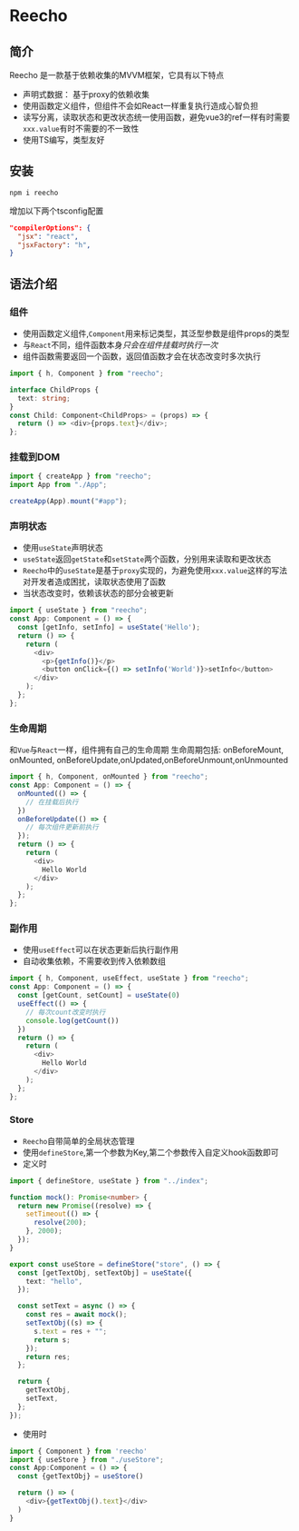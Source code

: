 # Reecho
## 简介
Reecho 是一款基于依赖收集的MVVM框架，它具有以下特点
- 声明式数据： 基于proxy的依赖收集
- 使用函数定义组件，但组件不会如React一样重复执行造成心智负担
- 读写分离，读取状态和更改状态统一使用函数，避免vue3的ref一样有时需要`xxx.value`有时不需要的不一致性
- 使用TS编写，类型友好

## 安装
```
npm i reecho
```

增加以下两个tsconfig配置
```json
"compilerOptions": {
  "jsx": "react",
  "jsxFactory": "h",
}
```

## 语法介绍

### 组件
- 使用函数定义组件,`Component`用来标记类型，其泛型参数是组件props的类型
- 与`React`不同，组件函数本身*只会在组件挂载时执行一次*
- 组件函数需要返回一个函数，返回值函数才会在状态改变时多次执行

```ts
import { h, Component } from "reecho";

interface ChildProps {
  text: string;
}
const Child: Component<ChildProps> = (props) => {
  return () => <div>{props.text}</div>;
};
```

### 挂载到DOM
```ts
import { createApp } from "reecho";
import App from "./App";

createApp(App).mount("#app");
```

### 声明状态
- 使用`useState`声明状态
- `useState`返回`getState`和`setState`两个函数，分别用来读取和更改状态
- `Reecho`中的`useState`是基于`proxy`实现的，为避免使用`xxx.value`这样的写法对开发者造成困扰，读取状态使用了函数
- 当状态改变时，依赖该状态的部分会被更新
```ts
import { useState } from "reecho";
const App: Component = () => {
  const [getInfo, setInfo] = useState('Hello');
  return () => {
    return (
      <div>
        <p>{getInfo()}</p>
        <button onClick={() => setInfo('World')}>setInfo</button>
      </div>
    );
  };
};
```

### 生命周期
和`Vue`与`React`一样，组件拥有自己的生命周期
生命周期包括: onBeforeMount, onMounted, onBeforeUpdate,onUpdated,onBeforeUnmount,onUnmounted
```ts
import { h, Component, onMounted } from "reecho";
const App: Component = () => {
  onMounted(() => {
    // 在挂载后执行
  })
  onBeforeUpdate(() => {
    // 每次组件更新前执行
  });
  return () => {
    return (
      <div>
        Hello World
      </div>
    );
  };
};

```

### 副作用
- 使用`useEffect`可以在状态更新后执行副作用
- 自动收集依赖，不需要收到传入依赖数组
```ts
import { h, Component, useEffect, useState } from "reecho";
const App: Component = () => {
  const [getCount, setCount] = useState(0)
  useEffect(() => {
    // 每次count改变时执行
    console.log(getCount())
  })
  return () => {
    return (
      <div>
        Hello World
      </div>
    );
  };
};
```

### Store
- `Reecho`自带简单的全局状态管理
- 使用`defineStore`,第一个参数为Key,第二个参数传入自定义hook函数即可
- 定义时
```ts
import { defineStore, useState } from "../index";

function mock(): Promise<number> {
  return new Promise((resolve) => {
    setTimeout(() => {
      resolve(200);
    }, 2000);
  });
}

export const useStore = defineStore("store", () => {
  const [getTextObj, setTextObj] = useState({
    text: "hello",
  });

  const setText = async () => {
    const res = await mock();
    setTextObj((s) => {
      s.text = res + "";
      return s;
    });
    return res;
  };

  return {
    getTextObj,
    setText,
  };
});
```
- 使用时
```ts
import { Component } from 'reecho'
import { useStore } from "./useStore";
const App:Component = () => {
  const {getTextObj} = useStore()

  return () => (
    <div>{getTextObj().text}</div>
  )
}
```
